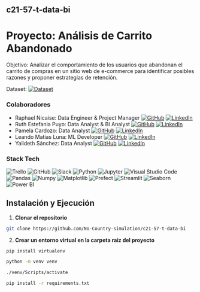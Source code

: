 ## c21-57-t-data-bi
# Proyecto: Análisis de Carrito Abandonado
Objetivo: Analizar el comportamiento de los usuarios que
abandonan el carrito de compras en un sitio web de e-commerce para identificar
posibles razones y proponer estrategias de retención.

Dataset: [![Dataset](https://img.shields.io/badge/Dataset%20Kaggle-00599C?logo=kaggle&logoColor=fff)](https://www.kaggle.com/datasets/gabrielramos87/an-online-shop-business)

### Colaboradores

- Raphael Nicaise: Data Engineer & Project Manager  [![GitHub](https://img.shields.io/badge/GitHub-181717?style=flat&logo=github&logoColor=white)](https://github.com/RaphaelNicaise) [![LinkedIn](https://img.shields.io/badge/LinkedIn-0A66C2?style=flat&logo=linkedin&logoColor=white)](https://www.linkedin.com/in/rapha%C3%ABl-nicaise-68025b27a/)
- Ruth Estefania Puyo: Data Analyst & BI Analyst  [![GitHub](https://img.shields.io/badge/GitHub-181717?style=flat&logo=github&logoColor=white)](https://github.com/ruthpuyo) [![LinkedIn](https://img.shields.io/badge/LinkedIn-0A66C2?style=flat&logo=linkedin&logoColor=white)](https://www.linkedin.com/in/ruth-estefania-puyo-929572b0)
- Pamela Cardozo: Data Analyst  [![GitHub](https://img.shields.io/badge/GitHub-181717?style=flat&logo=github&logoColor=white)](https://github.com/PamelaCardozo) [![LinkedIn](https://img.shields.io/badge/LinkedIn-0A66C2?style=flat&logo=linkedin&logoColor=white)](https://www.linkedin.com/in/npamelacardozo)
- Leando Matias Luna: ML Developer  [![GitHub](https://img.shields.io/badge/GitHub-181717?style=flat&logo=github&logoColor=white)](https://github.com/s4phulkx) [![LinkedIn](https://img.shields.io/badge/LinkedIn-0A66C2?style=flat&logo=linkedin&logoColor=white)](https://www.linkedin.com/in/leandromluna)
- Yalideth Sánchez: Data Analyst [![GitHub](https://img.shields.io/badge/GitHub-181717?style=flat&logo=github&logoColor=white)](https://github.com/yssanchez) [![LinkedIn](https://img.shields.io/badge/LinkedIn-0A66C2?style=flat&logo=linkedin&logoColor=white)](https://www.linkedin.com/in/yalideth-sanchez-0478a819b?)

### Stack Tech
 ![Trello](https://img.shields.io/badge/Trello-0052CC?logo=trello&logoColor=fff) ![GitHub](https://img.shields.io/badge/GitHub-%23121011.svg?logo=github&logoColor=white) ![Slack](https://img.shields.io/badge/Slack-4A154B?logo=slack&logoColor=fff) ![Python](https://img.shields.io/badge/Python-3776AB?logo=python&logoColor=fff) ![Jupyter](https://img.shields.io/badge/Jupyter-F37626?logo=jupyter&logoColor=fff) 
 ![Visual Studio Code](https://custom-icon-badges.demolab.com/badge/Visual%20Studio%20Code-0078d7.svg?logo=vsc&logoColor=white)
![Pandas](https://img.shields.io/badge/Pandas-150458?logo=pandas&logoColor=fff) ![Numpy](https://img.shields.io/badge/Numpy-013243?logo=numpy&logoColor=fff) ![Matplotlib](https://img.shields.io/badge/Matplotlib-11557C?logo=matplotlib&logoColor=fff) ![Prefect](https://img.shields.io/badge/Prefect-11557C?logo=Prefect&logoColor=fff) ![Streamlit](https://img.shields.io/badge/Streamlit-FF4B4B?logo=Streamlit&logoColor=fff)  ![Seaborn](https://img.shields.io/badge/Seaborn-005377?logo=Seaborn&logoColor=fff) ![Power BI](https://img.shields.io/badge/Power_BI-F2C811?logo=power-bi&logoColor=white)
## Instalación y Ejecución
1. **Clonar el repositorio**
```bash
git clone https://github.com/No-Country-simulation/c21-57-t-data-bi
```
2. **Crear un entorno virtual en la carpeta raiz del proyecto**
```bash
pip install virtualenv                               
```
```bash
python -m venv venv
```
```bash
./venv/Scripts/activate
```
```bash
pip install -r requirements.txt
```



